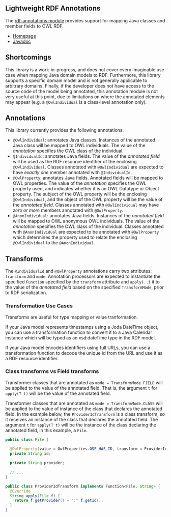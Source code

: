 ## Lightweight RDF Annotations

The [rdf-annotations module](rdf-annotations) provides support for mapping Java classes and member fields to OWL RDF.  

  * [Homepage](http://emetsger.github.io/osf-rdf/1.0.0-SNAPSHOT/)
  * [Javadoc](http://emetsger.github.io/osf-rdf/1.0.0-SNAPSHOT/apidocs/index.html)

## Shortcomings

This library is a work-in-progress, and does not cover every imaginable use case when mapping Java domain models to RDF.  Furthermore, this library supports a specific domain model and is not generally applicable to arbitrary domains.  Finally, if the developer does not have access to the source code of the model being annotated, this annotation module is not very useful at this point, due to limitations on where the annotated elements may appear (e.g. a `@OwlIndividual` is a class-level annotation only).

## Annotations

This library currently provides the following annotations:

  * `@OwlIndividual`: annotates Java classes.  Instances of the annotated Java class will be mapped to OWL individuals.  The value of the _annotation_ specifies the OWL class of the individual.
  * `@IndividualId`: annotates Java fields.  The value of the _annotated field_ will be used as the RDF resource identifier of the enclosing `@OwlIndividual`.  Classes annotated with `@OwlIndividual` are expected to have _exactly one_ member annotated with `@IndividualId`.
  * `@OwlProperty`: annotates Java fields.  Annotated fields will be mapped to OWL properties. The value of the _annotation_ specifies the OWL property used, and indicates whether it is an OWL Datatype or Object property.  The subject of the OWL property will be the enclosing `@OwlIndividual`, and the object of the OWL property will be the value of the _annotated field_.  Classes annotated with `@OwlIndividual` may have _zero or more_ members annotated with `@OwlProperty`.
  * `@AnonIndividual`: annotates Java fields.  Instances of the _annotated field_ will be mapped to OWL anonymous OWL individuals.  The value of the _annotation_ specifies the OWL class of the individual.  Classes annotated with `@AnonIndividual` are expected to be annotated with `@OwlProperty` which determines the property used to relate the enclosing `@OwlIndividual` to the `@AnonIndividual`.

## Transforms

The `@IndividualId` and `@OwlProperty` annotations carry two attributes: `transform` and `mode`.  Annotation processors are expected to instantiate the specified `Function` specified by the `transform` attribute and `apply(..)` it to the value of the _annotated field_ based on the specified `TransformMode`, prior to RDF serialization.

### Transformation Use Cases

Transforms are useful for type mapping or value tranformation.  

If your Java model represents timestamps using a Joda DateTime object, you can use a transformation function to convert it to a Java Calendar instance which will be typed as an xsd:dateTime type in the RDF model.

If your Java model encodes identifiers using full URLs, you can use a transformation function to decode the unique id from the URL and use it as a RDF resource identifier.

### Class transforms vs Field transforms

Transformer classes that are annotated as `mode = TransformMode.FIELD` will be applied to the value of the annotated field.  That is, the argument `t` for `apply(T t)` will be the value of the annotated field.

Transformer classes that are annotated as `mode = TransformMode.CLASS` will be applied to the value of instance of the class that declares the annotated field.  In the example below, the `ProviderIdTransform` is a class transform, so it receives an instance of the class that declares the annotated field.  The argument `t` for `apply(T t)` will be the instance of the class declaring the annotated field, in this example, a `File`.

```java
public class File {

  @OwlProperty(value = OwlProperties.OSF_HAS_ID, transform = ProviderIdTransform.class, mode = TransformMode.CLASS)
  private String id;
  
  private String provider;
  
  // ...
}

public class ProviderIdTransform implements Function<File, String> {
  @Override
  String apply(File f) {
    return f.getProvider() + ":" f.getId();
  }
}
```
